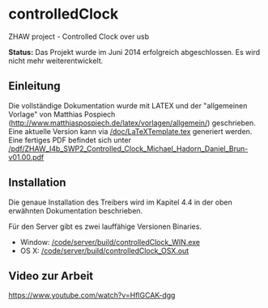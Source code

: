 controlledClock
===============

ZHAW project - Controlled Clock over usb

**Status:** Das Projekt wurde im Juni 2014 erfolgreich abgeschlossen. Es wird nicht mehr weiterentwickelt.


Einleitung
----------
Die vollständige Dokumentation wurde mit LATEX und der "allgemeinen Vorlage" von Matthias Pospiech (http://www.matthiaspospiech.de/latex/vorlagen/allgemein/) geschrieben. Eine aktuelle Version kann via [/doc/LaTeXTemplate.tex](https://github.com/MrJack91/controlledClock/blob/master/doc/LaTeXTemplate.tex) generiert werden.
Eine fertiges PDF befindet sich unter [/pdf/ZHAW\_I4b\_SWP2\_Controlled\_Clock\_Michael\_Hadorn\_Daniel\_Brun-v01.00.pdf](https://github.com/MrJack91/controlledClock/blob/master/pdf/)

Installation
------------
Die genaue Installation des Treibers wird im Kapitel 4.4 in der oben erwähnten Dokumentation beschrieben.

Für den Server gibt es zwei lauffähige Versionen Binaries.
* Window: [/code/server/build/controlledClock_WIN.exe](https://github.com/MrJack91/controlledClock/tree/master/code/server/build)
* OS X: [/code/server/build/controlledClock_OSX.out](https://github.com/MrJack91/controlledClock/tree/master/code/server/build)

Video zur Arbeit
----------------
https://www.youtube.com/watch?v=HflGCAK-dgg

